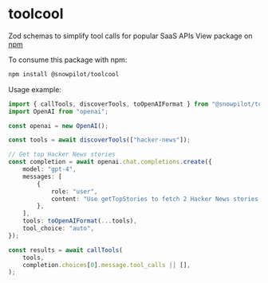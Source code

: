 # toolcool

Zod schemas to simplify tool calls for popular SaaS APIs
View package on [npm](https://www.npmjs.com/package/@snowpilot/toolcool)

To consume this package with npm:

```bash
npm install @snowpilot/toolcool
```

Usage example:

```typescript
import { callTools, discoverTools, toOpenAIFormat } from "@snowpilot/toolcool";
import OpenAI from "openai";

const openai = new OpenAI();

const tools = await discoverTools(["hacker-news"]);

// Get top Hacker News stories
const completion = await openai.chat.completions.create({
    model: "gpt-4",
    messages: [
        {
            role: "user",
            content: "Use getTopStories to fetch 2 Hacker News stories.",
        },
    ],
    tools: toOpenAIFormat(...tools),
    tool_choice: "auto",
});

const results = await callTools(
    tools,
    completion.choices[0].message.tool_calls || [],
);
```
